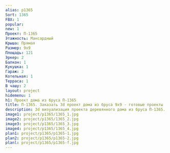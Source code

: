```yaml
---
alias: p1365
Sort: 1365
FBX: 1
popular: 
new: 1
Проект: П-1365
Этажность: Мансардный
Крыша: Прямая
Размер: 9х9
Площадь: 121
Эркер: 2
Балкон: 1
Кукушка: 1
Гараж: 2
Котельная: 1
Терраса: 1
В чашу: 2
layout: project
hidemenu: 1
h1: Проект дома из бруса П-1365
title: П-1365. Заказать 3d проект дома из бруса 9х9 - готовые проекты
description: 3d визуализация проекта деревянного дома из бруса П-1365. Площадь 121 м2, размер 9х9. Вы можете внести любые изменения в проект.
image1: project/p1365/1365_1.jpg
image2: project/p1365/1365_2.jpg
image3: project/p1365/1365_3.jpg
image4: project/p1365/1365_4.jpg
plan1: project/p1365/p1365-1.jpg
plan2: project/p1365/p1365-2.jpg
planl: project/p1365/p1365-f.jpg
---
```

